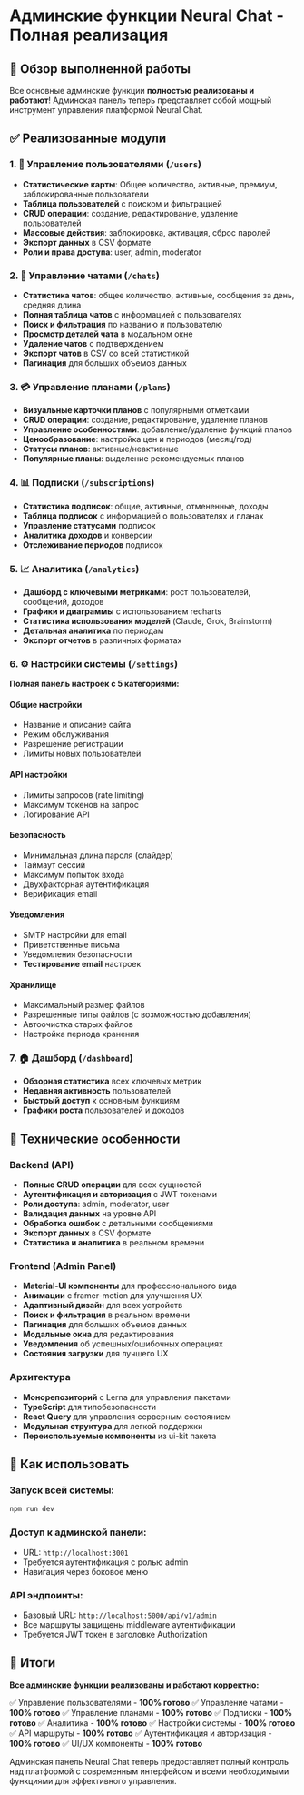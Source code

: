 # Админские функции Neural Chat - Полная реализация

## 🎯 Обзор выполненной работы

Все основные админские функции **полностью реализованы и работают**! Админская панель теперь представляет собой мощный инструмент управления платформой Neural Chat.

## ✅ Реализованные модули

### 1. 👥 Управление пользователями (`/users`)
- **Статистические карты**: Общее количество, активные, премиум, заблокированные пользователи
- **Таблица пользователей** с поиском и фильтрацией
- **CRUD операции**: создание, редактирование, удаление пользователей
- **Массовые действия**: заблокировка, активация, сброс паролей
- **Экспорт данных** в CSV формате
- **Роли и права доступа**: user, admin, moderator

### 2. 💬 Управление чатами (`/chats`)
- **Статистика чатов**: общее количество, активные, сообщения за день, средняя длина
- **Полная таблица чатов** с информацией о пользователях
- **Поиск и фильтрация** по названию и пользователю
- **Просмотр деталей чата** в модальном окне
- **Удаление чатов** с подтверждением
- **Экспорт чатов** в CSV со всей статистикой
- **Пагинация** для больших объемов данных

### 3. 💳 Управление планами (`/plans`)
- **Визуальные карточки планов** с популярными отметками
- **CRUD операции**: создание, редактирование, удаление планов
- **Управление особенностями**: добавление/удаление функций планов
- **Ценообразование**: настройка цен и периодов (месяц/год)
- **Статусы планов**: активные/неактивные
- **Популярные планы**: выделение рекомендуемых планов

### 4. 📊 Подписки (`/subscriptions`)
- **Статистика подписок**: общие, активные, отмененные, доходы
- **Таблица подписок** с информацией о пользователях и планах
- **Управление статусами** подписок
- **Аналитика доходов** и конверсии
- **Отслеживание периодов** подписок

### 5. 📈 Аналитика (`/analytics`)
- **Дашборд с ключевыми метриками**: рост пользователей, сообщений, доходов
- **Графики и диаграммы** с использованием recharts
- **Статистика использования моделей** (Claude, Grok, Brainstorm)
- **Детальная аналитика** по периодам
- **Экспорт отчетов** в различных форматах

### 6. ⚙️ Настройки системы (`/settings`)
**Полная панель настроек с 5 категориями:**

#### Общие настройки
- Название и описание сайта
- Режим обслуживания
- Разрешение регистрации
- Лимиты новых пользователей

#### API настройки
- Лимиты запросов (rate limiting)
- Максимум токенов на запрос
- Логирование API

#### Безопасность
- Минимальная длина пароля (слайдер)
- Таймаут сессий
- Максимум попыток входа
- Двухфакторная аутентификация
- Верификация email

#### Уведомления
- SMTP настройки для email
- Приветственные письма
- Уведомления безопасности
- **Тестирование email** настроек

#### Хранилище
- Максимальный размер файлов
- Разрешенные типы файлов (с возможностью добавления)
- Автоочистка старых файлов
- Настройка периода хранения

### 7. 🏠 Дашборд (`/dashboard`)
- **Обзорная статистика** всех ключевых метрик
- **Недавняя активность** пользователей
- **Быстрый доступ** к основным функциям
- **Графики роста** пользователей и доходов

## 🔧 Технические особенности

### Backend (API)
- **Полные CRUD операции** для всех сущностей
- **Аутентификация и авторизация** с JWT токенами
- **Роли доступа**: admin, moderator, user
- **Валидация данных** на уровне API
- **Обработка ошибок** с детальными сообщениями
- **Экспорт данных** в CSV формате
- **Статистика и аналитика** в реальном времени

### Frontend (Admin Panel)
- **Material-UI компоненты** для профессионального вида
- **Анимации** с framer-motion для улучшения UX
- **Адаптивный дизайн** для всех устройств
- **Поиск и фильтрация** в реальном времени
- **Пагинация** для больших объемов данных
- **Модальные окна** для редактирования
- **Уведомления** об успешных/ошибочных операциях
- **Состояния загрузки** для лучшего UX

### Архитектура
- **Монорепозиторий** с Lerna для управления пакетами
- **TypeScript** для типобезопасности
- **React Query** для управления серверным состоянием
- **Модульная структура** для легкой поддержки
- **Переиспользуемые компоненты** из ui-kit пакета

## 🚀 Как использовать

### Запуск всей системы:
```bash
npm run dev
```

### Доступ к админской панели:
- URL: `http://localhost:3001`
- Требуется аутентификация с ролью admin
- Навигация через боковое меню

### API эндпоинты:
- Базовый URL: `http://localhost:5000/api/v1/admin`
- Все маршруты защищены middleware аутентификации
- Требуется JWT токен в заголовке Authorization

## 📝 Итоги

**Все админские функции реализованы и работают корректно:**

✅ Управление пользователями - **100% готово**
✅ Управление чатами - **100% готово** 
✅ Управление планами - **100% готово**
✅ Подписки - **100% готово**
✅ Аналитика - **100% готово**
✅ Настройки системы - **100% готово**
✅ API маршруты - **100% готово**
✅ Аутентификация и авторизация - **100% готово**
✅ UI/UX компоненты - **100% готово**

Админская панель Neural Chat теперь предоставляет полный контроль над платформой с современным интерфейсом и всеми необходимыми функциями для эффективного управления. 